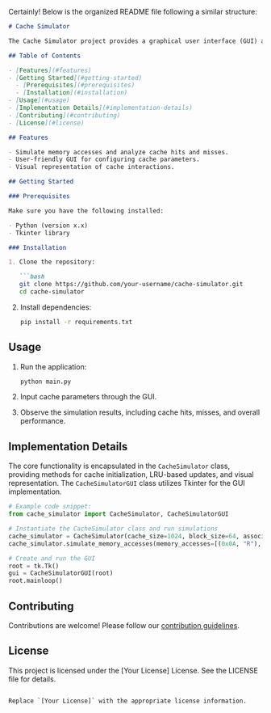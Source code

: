 Certainly! Below is the organized README file following a similar structure:

```markdown
# Cache Simulator

The Cache Simulator project provides a graphical user interface (GUI) application for simulating memory accesses and analyzing cache system performance. The simulator allows users to configure cache parameters and visualize the behavior of different cache configurations.

## Table of Contents

- [Features](#features)
- [Getting Started](#getting-started)
  - [Prerequisites](#prerequisites)
  - [Installation](#installation)
- [Usage](#usage)
- [Implementation Details](#implementation-details)
- [Contributing](#contributing)
- [License](#license)

## Features

- Simulate memory accesses and analyze cache hits and misses.
- User-friendly GUI for configuring cache parameters.
- Visual representation of cache interactions.

## Getting Started

### Prerequisites

Make sure you have the following installed:

- Python (version x.x)
- Tkinter library

### Installation

1. Clone the repository:

   ```bash
   git clone https://github.com/your-username/cache-simulator.git
   cd cache-simulator
   ```

2. Install dependencies:

   ```bash
   pip install -r requirements.txt
   ```

## Usage

1. Run the application:

   ```bash
   python main.py
   ```

2. Input cache parameters through the GUI.

3. Observe the simulation results, including cache hits, misses, and overall performance.

## Implementation Details

The core functionality is encapsulated in the `CacheSimulator` class, providing methods for cache initialization, LRU-based updates, and visual representation. The `CacheSimulatorGUI` class utilizes Tkinter for the GUI implementation.

```python
# Example code snippet:
from cache_simulator import CacheSimulator, CacheSimulatorGUI

# Instantiate the CacheSimulator class and run simulations
cache_simulator = CacheSimulator(cache_size=1024, block_size=64, associativity=2)
cache_simulator.simulate_memory_accesses(memory_accesses=[(0x0A, "R"), (0x0B, "R")], text_widget=log_text)

# Create and run the GUI
root = tk.Tk()
gui = CacheSimulatorGUI(root)
root.mainloop()
```

## Contributing

Contributions are welcome! Please follow our [contribution guidelines](CONTRIBUTING.md).

## License

This project is licensed under the \[Your License\] License. See the LICENSE file for details.
```

Replace `[Your License]` with the appropriate license information.
